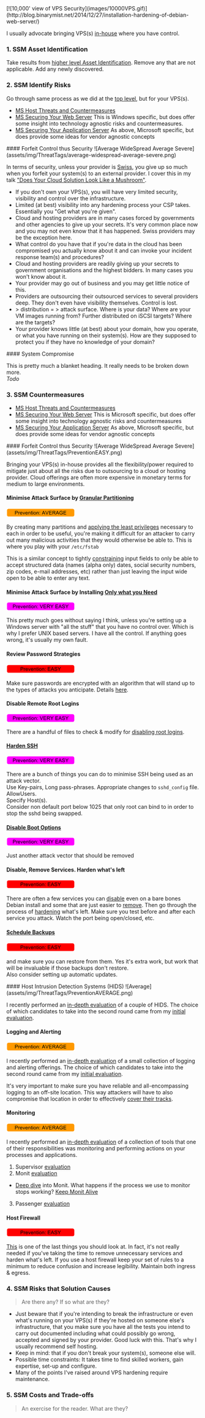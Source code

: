 <!--- VPS -->
<a name="vps"/>
[![10,000' view of VPS Security](images/10000VPS.gif)](http://blog.binarymist.net/2014/12/27/installation-hardening-of-debian-web-server/)

I usually advocate bringing VPS(s) [in-house](http://blog.binarymist.net/2014/11/29/journey-to-self-hosting/) where you have control.

### 1. SSM Asset Identification
Take results from [higher level Asset Identification](#1-ssm-asset-identification). Remove any that are not applicable. Add any newly discovered.

### 2. SSM Identify Risks
Go through same process as we did at the [top level](#2-ssm-identify-risks), but for your VPS(s).
* [MS Host Threats and Countermeasures](https://msdn.microsoft.com/en-us/library/ff648641.aspx#c02618429_007)
* [MS Securing Your Web Server](https://msdn.microsoft.com/en-us/library/ff648653.aspx) This is Windows specific, but does offer some insight into technology agnostic risks and countermeasures.
* [MS Securing Your Application Server](https://msdn.microsoft.com/en-us/library/ff648657.aspx) As above, Microsoft specific, but does provide some ideas for vendor agnostic concepts

<a name="vps-identify-risks-forfeit-control-thus-security"/>
#### Forfeit Control thus Security
![Average WideSpread Average Severe](assets/img/ThreatTags/average-widespread-average-severe.png)

In terms of security, unless your provider is [Swiss](http://www.computerweekly.com/news/2240187513/Is-Switzerland-turning-into-a-cloud-haven-in-the-wake-of-Prism-scandal), you give up so much when you forfeit your system(s) to an external provider. I cover this in my talk ["Does Your Cloud Solution Look Like a Mushroom"](http://blog.binarymist.net/presentations-publications/#does-your-cloud-solution-look-like-a-mushroom).

* If you don't own your VPS(s), you will have very limited security, visibility and control over the infrastructure.
* Limited (at best) visibility into any hardening process your CSP takes. Essentially you "Get what you're given".
* Cloud and hosting providers are in many cases forced by governments and other agencies to give up your secrets. It's very common place now and you may not even know that it has happened. Swiss providers may be the exception here.
* What control do you have that if you're data in the cloud has been compromised you actually know about it and can invoke your incident response team(s) and procedures?
* Cloud and hosting providers are readily giving up your secrets to government organisations and the highest bidders. In many cases you won't know about it.
* Your provider may go out of business and you may get little notice of this.
* Providers are outsourcing their outsourced services to several providers deep. They don't even have visibility themselves. Control is lost.
* \> distribution = > attack surface. Where is your data? Where are your VM images running from? Further distributed on iSCSI targets? Where are the targets?
* Your provider knows little (at best) about your domain, how you operate, or what you have running on their system(s). How are they supposed to protect you if they have no knowledge of your domain?

<a name="vps-identify-risks-system-compromise"/>
#### System Compromise

This is pretty much a blanket heading. It really needs to be broken down more.  
_Todo_

### 3. SSM Countermeasures
* [MS Host Threats and Countermeasures](https://msdn.microsoft.com/en-us/library/ff648641.aspx#c02618429_007)
* [MS Securing Your Web Server](https://msdn.microsoft.com/en-us/library/ff648653.aspx) This is Microsoft specific, but does offer some insight into technology agnostic risks and countermeasures
* [MS Securing Your Application Server](https://msdn.microsoft.com/en-us/library/ff648657.aspx) As above, Microsoft specific, but does provide some ideas for vendor agnostic concepts

<a name="vps-countermeasures-forfeit-control-thus-security"/>
#### Forfeit Control thus Security
![Average WideSpread Average Severe](assets/img/ThreatTags/PreventionEASY.png)

Bringing your VPS(s) in-house provides all the flexibility/power required to mitigate just about all the risks due to outsourcing to a cloud or hosting provider. Cloud offerings are often more expensive in monetary terms for medium to large environments.

#### Minimise Attack Surface by [Granular Partitioning](http://blog.binarymist.net/2014/12/27/installation-hardening-of-debian-web-server/#partitioning)
![Average](assets/img/ThreatTags/PreventionAVERAGE.png)

By creating many partitions and [applying the least privileges](http://blog.binarymist.net/2014/12/27/installation-hardening-of-debian-web-server/#lock-down-the-mounting-of-partitions) necessary to each in order to be useful, you're making it difficult for an attacker to carry out many malicious activities that they would otherwise be able to. This is where you play with your `/etc/fstab`

This is a similar concept to tightly [constraining](http://blog.binarymist.net/2012/11/04/sanitising-user-input-from-browser-part-1/#minimising-the-attack-surface) input fields to only be able to accept structured data (names (alpha only) dates, social security numbers, zip codes, e-mail addresses, etc) rather than just leaving the input wide open to be able to enter any text.



#### Minimise Attack Surface by Installing [Only what you Need](http://blog.binarymist.net/2014/12/27/installation-hardening-of-debian-web-server/#continuing-with-the-install)
![VeryEasy](assets/img/ThreatTags/PreventionVERYEASY.png)

This pretty much goes without saying I think, unless you're setting up a Windows server with "all the stuff" that you have no control over. Which is why I prefer UNIX based servers. I have all the control. If anything goes wrong, it's usually my own fault.

#### Review Password Strategies
![Easy](assets/img/ThreatTags/PreventionEASY.png)

Make sure passwords are encrypted with an algorithm that will stand up to the types of attacks you anticipate. Details [here](http://blog.binarymist.net/2014/12/27/installation-hardening-of-debian-web-server/#passwords). 

#### Disable Remote Root Logins
![VeryEasy](assets/img/ThreatTags/PreventionVERYEASY.png)

There are a handful of files to check & modify for [disabling root logins](http://blog.binarymist.net/2014/12/27/installation-hardening-of-debian-web-server/#disable-remote-root-logins).

#### [Harden SSH](http://blog.binarymist.net/2014/12/27/installation-hardening-of-debian-web-server/#ssh)
![VeryEasy](assets/img/ThreatTags/PreventionVERYEASY.png)

There are a bunch of things you can do to minimise SSH being used as an attack vector.  
Use Key-pairs, Long pass-phrases. Appropriate changes to `sshd_config` file.  
AllowUsers.  
Specify Host(s).  
Consider non default port below 1025 that only root can bind to in order to stop the sshd being swapped.

#### [Disable Boot Options](http://blog.binarymist.net/2014/12/27/installation-hardening-of-debian-web-server/#disable-boot-options)
![VeryEasy](assets/img/ThreatTags/PreventionVERYEASY.png)

Just another attack vector that should be removed

#### Disable, Remove Services. Harden what's left
![Easy](assets/img/ThreatTags/PreventionEASY.png)

There are often a few services you can [disable](http://blog.binarymist.net/2014/12/27/installation-hardening-of-debian-web-server/#disable-services-we-dont-need) even on a bare bones Debian install and some that are just easier to [remove](http://blog.binarymist.net/2014/12/27/installation-hardening-of-debian-web-server/#remove-services). Then go through the process of [hardening](http://blog.binarymist.net/2014/12/27/installation-hardening-of-debian-web-server/#secure-services) what's left. Make sure you test before and after each service you attack. Watch the port being open/closed, etc.

#### [Schedule Backups](http://blog.binarymist.net/2014/12/27/installation-hardening-of-debian-web-server/#scheduled-backups)
![Easy](assets/img/ThreatTags/PreventionEASY.png)

and make sure you can restore from them. Yes it's extra work, but work that will be invaluable if those backups don't restore.  
Also consider setting up automatic updates.

<a name="host-intrusion-detection-systems-hids"/>
#### Host Intrusion Detection Systems (HIDS)
![Average](assets/img/ThreatTags/PreventionAVERAGE.png)

I recently performed an [in-depth evaluation](http://blog.binarymist.net/2015/05/30/evaluation-of-host-intrusion-detection-systems-hids/) of a couple of HIDS. The choice of which candidates to take into the second round came from my [initial evaluation](http://blog.binarymist.net/2014/12/27/installation-hardening-of-debian-web-server/#hids). 

#### Logging and Alerting
![Average](assets/img/ThreatTags/PreventionAVERAGE.png)

I recently performed an [in-depth evaluation](http://blog.binarymist.net/2015/04/25/web-server-log-management/) of a small collection of logging and alerting offerings. The choice of which candidates to take into the second round came from my [initial evaluation](http://blog.binarymist.net/2014/12/27/installation-hardening-of-debian-web-server/#logging-alerting-and-monitoring).

It's very important to make sure you have reliable and all-encompassing logging to an off-site location. This way attackers will have to also compromise that location in order to effectively [cover their tracks](http://www.win.tue.nl/~aeb/linux/hh/hh-13.html).

#### Monitoring
![Average](assets/img/ThreatTags/PreventionAVERAGE.png)

I recently performed an [in-depth evaluation](http://blog.binarymist.net/2015/06/27/keeping-your-nodejs-web-app-running-on-production-linux/#the-following-are-better-suited-to-monitoring) of a collection of tools that one of their responsibilities was monitoring and performing actions on your processes and applications.

1. Supervisor [evaluation](http://blog.binarymist.net/2015/06/27/keeping-your-nodejs-web-app-running-on-production-linux/#supervisor)
2. Monit [evaluation](http://blog.binarymist.net/2015/06/27/keeping-your-nodejs-web-app-running-on-production-linux/#monit)
 * [Deep dive](http://blog.binarymist.net/2015/06/27/keeping-your-nodejs-web-app-running-on-production-linux/#getting-started-with-monit) into Monit. What happens if the process we use to monitor stops working? [Keep Monit Alive](http://blog.binarymist.net/2015/06/27/keeping-your-nodejs-web-app-running-on-production-linux/#keep-monit-alive)
3. Passenger [evaluation](http://blog.binarymist.net/2015/06/27/keeping-your-nodejs-web-app-running-on-production-linux/#passenger)

#### Host Firewall
![Easy](assets/img/ThreatTags/PreventionEASY.png)

[This](http://blog.binarymist.net/2014/12/27/installation-hardening-of-debian-web-server/#fire-walling) is one of the last things you should look at. In fact, it's not really needed if you've taking the time to remove unnecessary services and harden what's left. If you use a host firewall keep your set of rules to a minimum to reduce confusion and increase legibility. Maintain both ingress & egress.

### 4. SSM Risks that Solution Causes
> Are there any? If so what are they?

* Just beware that if you're intending to break the infrastructure or even what's running on your VPS(s) if they're hosted on someone else's infrastructure, that you make sure you have all the tests you intend to carry out documented including what could possibly go wrong, accepted and signed by your provider. Good luck with this. That's why I usually recommend self hosting.
* Keep in mind: that if you don't break your system(s), someone else will.
* Possible time constraints: It takes time to find skilled workers, gain expertise, set-up and configure.
* Many of the points I've raised around VPS hardening require maintenance.

### 5. SSM Costs and Trade-offs
> An exercise for the reader. What are they?
